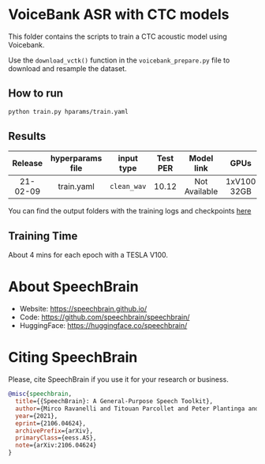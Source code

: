 # VoiceBank ASR with CTC models

This folder contains the scripts to train a CTC acoustic model using Voicebank.

Use the `download_vctk()` function in the `voicebank_prepare.py` file to
download and resample the dataset.

## How to run

```bash
python train.py hparams/train.yaml
```

## Results

| Release  | hyperparams file | input type  | Test PER | Model link    | GPUs        |
|:--------:|:----------------:|:-----------:|:--------:|:-------------:|:-----------:|
| 21-02-09 | train.yaml       | `clean_wav` | 10.12    | Not Available | 1xV100 32GB |

You can find the output folders with the training logs and checkpoints [here](https://drive.google.com/drive/folders/1diFVwth-MKKeNPJFwRdU9ItiFrupddKk?usp=sharing)

## Training Time

About 4 mins for each epoch with a TESLA V100.

# **About SpeechBrain**
- Website: https://speechbrain.github.io/
- Code: https://github.com/speechbrain/speechbrain/
- HuggingFace: https://huggingface.co/speechbrain/


# **Citing SpeechBrain**
Please, cite SpeechBrain if you use it for your research or business.

```bibtex
@misc{speechbrain,
  title={{SpeechBrain}: A General-Purpose Speech Toolkit},
  author={Mirco Ravanelli and Titouan Parcollet and Peter Plantinga and Aku Rouhe and Samuele Cornell and Loren Lugosch and Cem Subakan and Nauman Dawalatabad and Abdelwahab Heba and Jianyuan Zhong and Ju-Chieh Chou and Sung-Lin Yeh and Szu-Wei Fu and Chien-Feng Liao and Elena Rastorgueva and François Grondin and William Aris and Hwidong Na and Yan Gao and Renato De Mori and Yoshua Bengio},
  year={2021},
  eprint={2106.04624},
  archivePrefix={arXiv},
  primaryClass={eess.AS},
  note={arXiv:2106.04624}
}
```
